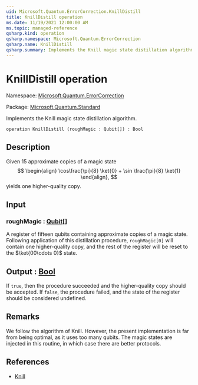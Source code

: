```yaml
---
uid: Microsoft.Quantum.ErrorCorrection.KnillDistill
title: KnillDistill operation
ms.date: 11/19/2021 12:00:00 AM
ms.topic: managed-reference
qsharp.kind: operation
qsharp.namespace: Microsoft.Quantum.ErrorCorrection
qsharp.name: KnillDistill
qsharp.summary: Implements the Knill magic state distillation algorithm.
---
```


# KnillDistill operation

Namespace: [Microsoft.Quantum.ErrorCorrection](xref:Microsoft.Quantum.ErrorCorrection)

Package: [Microsoft.Quantum.Standard](https://nuget.org/packages/Microsoft.Quantum.Standard)


Implements the Knill magic state distillation algorithm.

```qsharp
operation KnillDistill (roughMagic : Qubit[]) : Bool
```


## Description

Given 15 approximate copies of a magic state$$\begin{align}\cos\frac{\pi}{8} \ket{0} + \sin \frac{\pi}{8} \ket{1}\end{align},$$yields one higher-quality copy.

## Input

### roughMagic : [Qubit](xref:microsoft.quantum.qsharp.valueliterals#qubit-literals)[]

A register of fifteen qubits containing approximate copiesof a magic state. Following application of this distillationprocedure, `roughMagic[0]` will contain one higher-qualitycopy, and the rest of the register will be reset to the$\ket{00\cdots 0}$ state.



## Output : [Bool](xref:microsoft.quantum.qsharp.valueliterals#bool-literals)

If `true`, then the procedure succeeded and the higher-qualitycopy should be accepted. If `false`, the procedure failed, andthe state of the register should be considered undefined.

## Remarks

We follow the algorithm of Knill.However, the present implementation is far from being optimal,as it uses too many qubits.The magic states are injected in this routine,in which case there are better protocols.

## References

- [Knill](https://arxiv.org/abs/quant-ph/0402171)